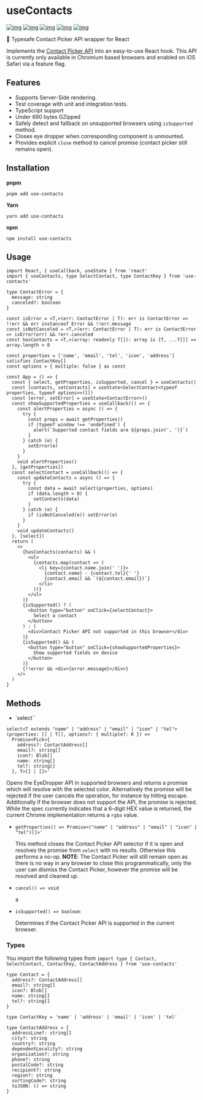 # useContacts

[![img](https://github.com/woofers/use-contacts/workflows/build/badge.svg)](https://github.com/woofers/use-contacts/actions) [![img](https://badge.fury.io/js/use-contacts.svg)](https://www.npmjs.com/package/use-contacts) [![img](https://img.shields.io/npm/dt/use-contacts.svg)](https://www.npmjs.com/package/use-contacts) [![img](https://badgen.net/bundlephobia/minzip/use-contacts)](https://bundlephobia.com/result?p=use-contacts) [![img](https://img.shields.io/npm/l/use-contacts.svg)](https://github.com/woofers/use-contacts/blob/main/LICENSE)

📇 Typesafe Contact Picker API wrapper for React

Implements the [Contact Picker API](https://developer.mozilla.org/en-US/docs/Web/API/Contact_Picker_API)
into an easy-to-use React hook.  This API is currently only available in Chromium based browsers and enabled on iOS Safari via a feature flag.

## Features

- Supports Server-Side rendering.
- Test coverage with unit and integration tests.
- TypeScript support
- Under 690 bytes GZipped
- Safely detect and fallback on unsupported browsers using `isSupported` method.
- Closes eye dropper when corresponding component is unmounted.
- Provides explicit `close` method to cancel promise (contact picker still remains open).

## Installation

**pnpm**

```pnpm
pnpm add use-contacts
```

**Yarn**

```yarn
yarn add use-contacts
```

**npm**

```npm
npm install use-contacts
```

## Usage

```tsx
import React, { useCallback, useState } from 'react'
import { useContacts, type SelectContact, type ContactKey } from 'use-contacts'

type ContactError = {
  message: string
  canceled?: boolean
}

const isError = <T,>(err: ContactError | T): err is ContactError => !!err && err instanceof Error && !!err.message
const isNotCanceled = <T,>(err: ContactError | T): err is ContactError => isError(err) && !err.canceled
const hasContacts = <T,>(array: readonly T[]): array is [T, ...T[]] => array.length > 0

const properties = ['name', 'email', 'tel', 'icon', 'address'] satisfies ContactKey[]
const options = { multiple: false } as const

const App = () => {
  const { select, getProperties, isSupported, cancel } = useContacts()
  const [contacts, setContacts] = useState<SelectContact<typeof properties, typeof options>>([])
  const [error, setError] = useState<ContactError>()
  const showSupportedProperties = useCallback(() => {
    const alertProperties = async () => {
      try {
        const props = await getProperties()
        if (typeof window !== 'undefined') {
          alert(`Supported contact fields are ${props.join(', ')}`)
        }
      } catch (e) {
        setError(e)
      }
    }
    void alertProperties()
  }, [getProperties])
  const selectContact = useCallback(() => {
    const updateContacts = async () => {
      try {
        const data = await select(properties, options)
        if (data.length > 0) {
          setContacts(data)
        }
      } catch (e) {
        if (isNotCanceled(e)) setError(e)
      }
    }
    void updateContacts()
  }, [select])
  return (
    <>
      {hasContacts(contacts) && (
        <ul>
          {contacts.map(contact => (
            <li key={contact.name.join(' ')}>
              {contact.name} - {contact.tel}{' '}
              {contact.email && `(${contact.email})`}
            </li>
          ))}
        </ul>
      )}
      {isSupported() ? (
        <button type="button" onClick={selectContact}>
          Select a contact
        </button>
      ) : (
        <div>Contact Picker API not supported in this browser</div>
      )}
      {isSupported() && (
        <button type="button" onClick={showSupportedProperties}>
          Show supported fields on device
        </button>
      )}
      {!!error && <div>{error.message}</div>}
    </>
  )
}
```


## Methods

- `select``

```tsx
select<T extends "name" | "address" | "email" | "icon" | "tel">(properties: [] | T[], options?: { multiple?: K }) => 
  Promise<Pick<{
    address?: ContactAddress[]
    email?: string[]
    icon?: Blob[]
    name: string[]
    tel?: string[]
  }, T>[] | []>'
```

  Opens the EyeDropper API in supported browsers and returns a
  promise which will resolve with the selected color.  Alternatively the promise will be rejected if
  the user cancels the operation, for instance by hitting escape.
  Additionally if the browser does not support the API, the
  promise is rejected. While the spec currently indicates that a
  6-digit HEX value is returned, the current Chrome implementation
  returns a `rgba` value.

- `getProperties() => Promise<("name" | "address" | "email" | "icon" | "tel")[]>'`

  This method closes the Contact Picker API selector if it is open and
  resolves the promise from `select` with no results. Otherwise this
  performs a no-op.  **NOTE**: The Contact Picker will still remain open
  as there is no way in any browser to close this programmatically, 
  only the user can dismiss the Contact Picker, however the promise will be resolved and cleaned up.

- `cancel() => void`
  
  a

- `isSupported() => boolean`

  Determines if the Contact Picker API is supported in the current browser.

### Types

You import the following types from `import type { Contact, SelectContact, ContactKey, ContactAddress } from 'use-contacts'`

```tsx
type Contact = {
  address?: ContactAddress[]
  email?: string[]
  icon?: Blob[]
  name: string[]
  tel?: string[]
}

type ContactKey = 'name' | 'address' | 'email' | 'icon' | 'tel'

type ContactAddress = {
  addressLine?: string[]
  city?: string
  country?: string
  dependentLocality?: string
  organization?: string
  phone?: string
  postalCode?: string
  recipient?: string
  region?: string
  sortingCode?: string
  toJSON: () => string
}
```